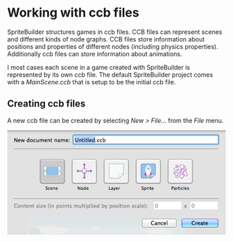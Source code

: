 # Working with ccb files

SpriteBuilder structures games in ccb files. CCB files can represent scenes and different kinds of node graphs. CCB files store information about positions and properties of different nodes (including physics properties). Additionally ccb files can store information about animations.

I most cases each scene in a game created with SpriteBuilder is represented by its own ccb file. The default SpriteBuilder project comes with a *MainScene.ccb* that is setup to be the initial ccb file.

## Creating ccb files
A new ccb file can be created by selecting *New > File...* from the *File* menu.

![image](new-ccb.png)